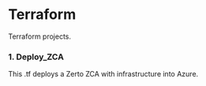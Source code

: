 # Terraform

Terraform projects. 

### 1. Deploy_ZCA

This .tf deploys a Zerto ZCA with infrastructure into Azure.